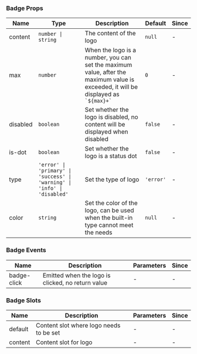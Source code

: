 ### Badge Props

| Name     | Type                                                                     | Description                                                                                                                            | Default   | Since |
| -------- | ------------------------------------------------------------------------ | -------------------------------------------------------------------------------------------------------------------------------------- | --------- | ----- |
| content  | `number \| string`                                                       | The content of the logo                                                                                                                | `null`    | -     |
| max      | `number`                                                                 | When the logo is a number, you can set the maximum value, after the maximum value is exceeded, it will be displayed as `` `${max}+` `` | `0`       | -     |
| disabled | `boolean`                                                                | Set whether the logo is disabled, no content will be displayed when disabled                                                           | `false`   | -     |
| is-dot   | `boolean`                                                                | Set whether the logo is a status dot                                                                                                   | `false`   | -     |
| type     | `'error' \| 'primary' \| 'success' \| 'warning' \| 'info' \| 'disabled'` | Set the type of logo                                                                                                                   | `'error'` | -     |
| color    | `string`                                                                 | Set the color of the logo, can be used when the built-in type cannot meet the needs                                                    | `null`    | -     |

### Badge Events

| Name        | Description                                       | Parameters | Since |
| ----------- | ------------------------------------------------- | ---------- | ----- |
| badge-click | Emitted when the logo is clicked, no return value | -          | -     |

### Badge Slots

| Name    | Description                             | Parameters | Since |
| ------- | --------------------------------------- | ---------- | ----- |
| default | Content slot where logo needs to be set | -          | -     |
| content | Content slot for logo                   | -          | -     |
